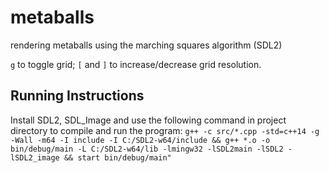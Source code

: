 # metaballs
 rendering metaballs using the marching squares algorithm (SDL2)

`g` to toggle grid; `[` and `]` to increase/decrease grid resolution.

## Running Instructions
Install SDL2, SDL_Image and use the following command in project directory to compile and run the program:
``
g++ -c src/*.cpp -std=c++14 -g -Wall -m64 -I include -I C:/SDL2-w64/include && g++ *.o -o bin/debug/main -L C:/SDL2-w64/lib -lmingw32 -lSDL2main -lSDL2 -lSDL2_image && start bin/debug/main"
``
